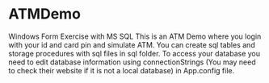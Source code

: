# ATMDemo
Windows Form Exercise with MS SQL
This is an ATM Demo where you login with your id and card pin and simulate ATM. 
You can create sql tables and storage procedures with sql files in sql folder. 
To access your database you need to edit database information using connectionStrings (You may need to check their website if it is not a local database) in App.config file.
